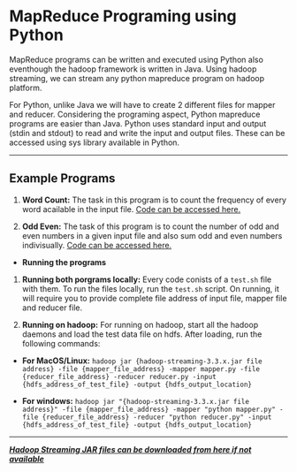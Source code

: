 # MapReduce Programing using Python

MapReduce programs can be written and executed using Python also eventhough the hadoop framework is written in Java. Using hadoop streaming, we can stream any python mapreduce program on hadoop platform.

For Python, unlike Java we will have to create 2 different files for mapper and reducer. Considering the programing aspect, Python mapreduce programs are easier than Java. Python uses standard input and output (stdin and stdout) to read and write the input and output files. These can be accessed using sys library available in Python.
___
## **Example Programs**

1. **Word Count:** The task in this program is to count the frequency of every word acailable in the input file. [Code can be accessed here.](https://github.com/Raveesh1505/BigData-Training/tree/main/MapReduce/MapReduce_Python/MapReduce/word_count)

2. **Odd Even:** The task of this program is to count the number of odd and even numbers in a given input file and also sum odd and even numbers indivisually. [Code can be accessed here.](https://github.com/Raveesh1505/BigData-Training/tree/main/MapReduce/MapReduce_Python/MapReduce/odd_even)

- **Running the programs**

1. **Running both porgrams locally:** Every code conists of a `test.sh` file with them. To run the files locally, run the `test.sh` script. On running, it will require you to provide complete file address of input file, mapper file and reducer file.

2. **Running on hadoop:** For running on hadoop, start all the hadoop daemons and load the test data file on hdfs. After loading, run the following commands:

- **For MacOS/Linux:** `hadoop jar {hadoop-streaming-3.3.x.jar file address} -file {mapper_file_address} -mapper mapper.py -file {reducer_file_address} -reducer reducer.py -input {hdfs_address_of_test_file} -output {hdfs_output_location}`

- **For windows:** `hadoop jar "{hadoop-streaming-3.3.x.jar file address}" -file {mapper_file_address} -mapper "python mapper.py" -file {reducer_file_address} -reducer "python reducer.py" -input {hdfs_address_of_test_file} -output {hdfs_output_location}`
___
[***Hadoop Streaming JAR files can be downloaded from here if not available***](https://jar-download.com/artifacts/org.apache.hadoop/hadoop-streaming)
